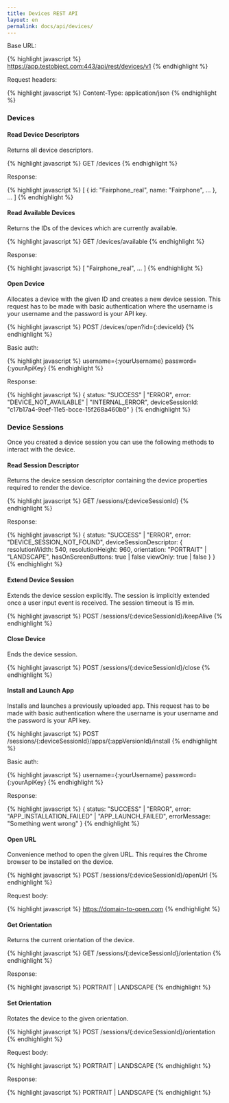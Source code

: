 ```yaml
---
title: Devices REST API
layout: en
permalink: docs/api/devices/
---
```



Base URL:

{% highlight javascript %}
https://app.testobject.com:443/api/rest/devices/v1
{% endhighlight %}

Request headers:

{% highlight javascript %}
Content-Type: application/json
{% endhighlight %}


<h3 id="devices">Devices</h3>

<h4 id="read-device-descriptors">Read Device Descriptors</h4>

Returns all device descriptors.

{% highlight javascript %}
GET /devices
{% endhighlight %}

Response:

{% highlight javascript %}
[
	{
		id: "Fairphone_real",
		name: "Fairphone",
		...
	},
	...
]
{% endhighlight %}


<h4 id="read-available-devices">Read Available Devices</h4>

Returns the IDs of the devices which are currently available.

{% highlight javascript %}
GET /devices/available
{% endhighlight %}

Response:

{% highlight javascript %}
[
	"Fairphone_real",
	...
]
{% endhighlight %}


<h4 id="open-device">Open Device</h4>

Allocates a device with the given ID and creates a new device session. This request has to be made with basic authentication where the username is your username and the password is your API key.

{% highlight javascript %}
POST /devices/open?id={:deviceId}
{% endhighlight %}

Basic auth:

{% highlight javascript %}
username={:yourUsername}
password={:yourApiKey}
{% endhighlight %}

Response:

{% highlight javascript %}
{
	status: "SUCCESS" | "ERROR",
	error: "DEVICE_NOT_AVAILABLE" | "INTERNAL_ERROR",
	deviceSessionId: "c17b17a4-9eef-11e5-bcce-15f268a460b9"
}
{% endhighlight %}


<h3 id="devices">Device Sessions</h3>

Once you created a device session you can use the following methods to interact with the device.


<h4 id="read-session-descriptor">Read Session Descriptor</h4>

Returns the device session descriptor containing the device properties required to render the device.

{% highlight javascript %}
GET /sessions/{:deviceSessionId}
{% endhighlight %}

Response:

{% highlight javascript %}
{
	status: "SUCCESS" | "ERROR",
	error: "DEVICE_SESSION_NOT_FOUND",
	deviceSessionDescriptor: {
		resolutionWidth: 540,
		resolutionHeight: 960,
		orientation: "PORTRAIT" | "LANDSCAPE",
		hasOnScreenButtons: true | false
		viewOnly: true | false
	}
}
{% endhighlight %}


<h4 id="extend-device-session">Extend Device Session</h4>

Extends the device session explicitly. The session is implicitly extended once a user input event is received. The session timeout is 15 min.

{% highlight javascript %}
POST /sessions/{:deviceSessionId}/keepAlive
{% endhighlight %}


<h4 id="close-device">Close Device</h4>

Ends the device session.

{% highlight javascript %}
POST /sessions/{:deviceSessionId}/close
{% endhighlight %}


<!--  
<h4 id="install-app">Install App</h4>

Installs a previously uploaded app.

{% highlight javascript %}
POST /sessions/{:deviceSessionId}/apps/{:appVersionId}/install
{% endhighlight %}
 -->


<h4 id="install-and-launch-app">Install and Launch App</h4>

Installs and launches a previously uploaded app. This request has to be made with basic authentication where the username is your username and the password is your API key.

{% highlight javascript %}
POST /sessions/{:deviceSessionId}/apps/{:appVersionId}/install
{% endhighlight %}

Basic auth:

{% highlight javascript %}
username={:yourUsername}
password={:yourApiKey}
{% endhighlight %}

Response:

{% highlight javascript %}
{
	status: "SUCCESS" | "ERROR",
	error: "APP_INSTALLATION_FAILED" | "APP_LAUNCH_FAILED",
	errorMessage: "Something went wrong"
}
{% endhighlight %}


<!--
<h4 id="restart-app">Restart App</h4>

Restarts the app with the given ID.

{% highlight javascript %}
POST /sessions/{:deviceSessionId}/apps/{:appVersionId}/restart
{% endhighlight %}


<h4 id="push-file">Push File</h4>

Pushes a previously uploaded file to the device.

{% highlight javascript %}
POST /sessions/{:deviceSessionId}/files/{:fileId}/push
{% endhighlight %}
-->


<h4 id="open-url">Open URL</h4>

Convenience method to open the given URL. This requires the Chrome browser to be installed on the device.

{% highlight javascript %}
POST /sessions/{:deviceSessionId}/openUrl
{% endhighlight %}

Request body:

{% highlight javascript %}
https://domain-to-open.com
{% endhighlight %}


<!--
<h4 id="paste-content">Paste Content</h4>

Pastes the given text into the device.

{% highlight javascript %}
POST /sessions/{:deviceSessionId}/paste
{% endhighlight %}

Request body:

{% highlight javascript %}
This is the text I wish to paste into the device.
{% endhighlight %}
-->


<h4 id="get-orientation">Get Orientation</h4>

Returns the current orientation of the device.

{% highlight javascript %}
GET /sessions/{:deviceSessionId}/orientation
{% endhighlight %}

Response:

{% highlight javascript %}
PORTRAIT | LANDSCAPE
{% endhighlight %}


<h4 id="set-orientation">Set Orientation</h4>

Rotates the device to the given orientation.

{% highlight javascript %}
POST /sessions/{:deviceSessionId}/orientation
{% endhighlight %}

Request body:

{% highlight javascript %}
PORTRAIT | LANDSCAPE
{% endhighlight %}

Response:

{% highlight javascript %}
PORTRAIT | LANDSCAPE
{% endhighlight %}


<!--
<h4 id="set-gps-coordinates">Set GPS Coordinates</h4>

Sets the GPS coordinates.

{% highlight javascript %}
POST /sessions/{:deviceSessionId}/gps/coordinates
{% endhighlight %}

Request body:

{% highlight javascript %}
{
	lat: "52.51628",
	lon: "13.37772"
}
{% endhighlight %}

Response:

{% highlight javascript %}
{
	lat: "52.51628",
	lon: "13.37772"
}
{% endhighlight %}


<h4 id="adb-shell-command">Execute ADB Shell Command</h4>

Executes the given ADB command. "adb shell" will automatically be prepended. Send "input text 'abc'" to execute the command "adb shell input text 'abc'".

{% highlight javascript %}
POST /sessions/{:deviceSessionId}/adb
{% endhighlight %}

Request body:

{% highlight javascript %}
input text 'abc'
{% endhighlight %}


<h4 id="get-locales">Get Locales</h4>

Returns all locales of the device.

{% highlight javascript %}
GET /sessions/{:deviceSessionId}/locales
{% endhighlight %}

Response:

{% highlight javascript %}
[
	{
		"country": "DE",
		"language": "de",
		"label": "German"
	},
	...
]
{% endhighlight %}


<h4 id="set-locales">Set Locale</h4>

Sets the given locale.

{% highlight javascript %}
POST /sessions/{:deviceSessionId}/locales/{:locale}/set
{% endhighlight %}

Request body:

{% highlight javascript %}
DE
{% endhighlight %}

Response:

{% highlight javascript %}
{
	"country": "DE",
	"language": "de",
	"label": "German"
}
{% endhighlight %}


<h4 id="disable-animations">Disable Animations</h4>

Disables animations.

{% highlight javascript %}
POST /sessions/{:deviceSessionId}/animations/disable
{% endhighlight %}


<h4 id="enable-animations">Enable Animations</h4>

Enables animations.

{% highlight javascript %}
POST /sessions/{:deviceSessionId}/animations/enable
{% endhighlight %}


<h4 id="google-account">Display Google Account Settings</h4>

Convenience method to open the Google Account settings.

{% highlight javascript %}
POST /sessions/{:deviceSessionId}/googleAccount
{% endhighlight %}
-->
